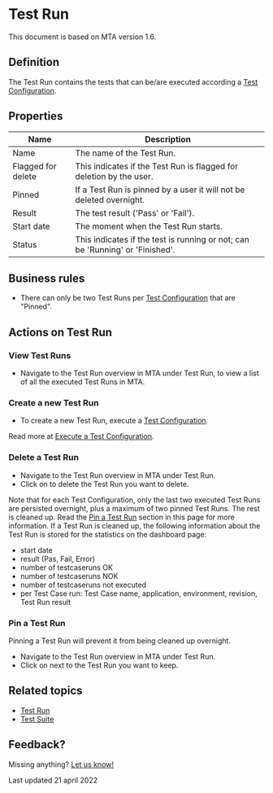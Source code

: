 # Test Run 

This document is based on MTA version 1.6.

## Definition

The Test Run contains the tests that can be/are executed according a [Test Configuration](test-configuration).

## Properties
| Name | Description |
| ----------- | ----------- |
| Name | The name of the Test Run. |
| Flagged for delete | This indicates if the Test Run is flagged for deletion by the user. |
| Pinned | If a Test Run is pinned by a user it will not be deleted overnight. | 
| Result | The test result ('Pass' or 'Fail'). |
| Start date | The moment when the Test Run starts. | 
| Status | This indicates if the test is running or not; can be 'Running' or 'Finished'. |
  
## Business rules
- There can only be two Test Runs per [Test Configuration](test-configuration) that are "Pinned".

## Actions on Test Run

### View Test Runs
- Navigate to the Test Run overview in MTA under Test Run, to view a list of all the executed Test Runs in MTA.

### Create a new Test Run
- To create a new Test Run, execute a [Test Configuration](test-configuration).
 
Read more at [Execute a Test Configuration](test-configuration#execute-a-test-configuration).

### Delete a Test Run
- Navigate to the Test Run overview in MTA under Test Run.
- Click on <i class="fas fa-trash-alt"></i> to delete the Test Run you want to delete.

Note that for each Test Configuration, only the last two executed Test Runs are persisted overnight, plus a maximum of two pinned Test Runs. The rest is cleaned up. Read the [Pin a Test Run](#pin-a-test-run) section in this page for more information.
If a Test Run is cleaned up, the following information about the Test Run is stored for the statistics on the dashboard page:
- start date
- result (Pas, Fail, Error)
- number of testcaseruns OK
- number of testcaseruns NOK
- number of testcaseruns not executed
- per Test Case run: Test Case name, application, environment, revision, Test Run result

### Pin a Test Run
Pinning a Test Run will prevent it from being cleaned up overnight.
- Navigate to the Test Run overview in MTA under Test Run.
- Click on <i class="fas fa-thumbtack"></i> next to the Test Run you want to keep.

## Related topics
- [Test Run](test-run)
- [Test Suite](test-suite)

## Feedback?
Missing anything? [Let us know!](mailto:support@menditect.com)

Last updated 21 april 2022